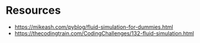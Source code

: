 # Resources

* https://mikeash.com/pyblog/fluid-simulation-for-dummies.html
* https://thecodingtrain.com/CodingChallenges/132-fluid-simulation.html